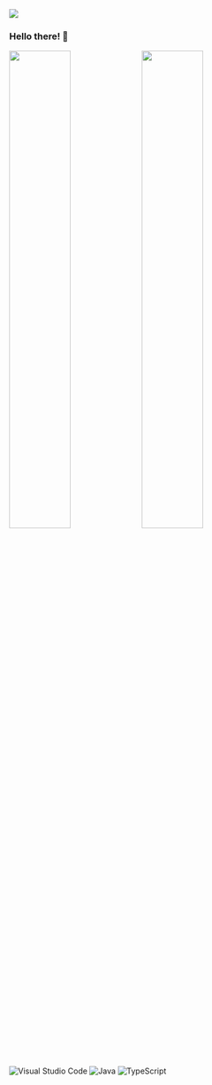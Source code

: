 <img src="https://github.com/aregulardev/aregulardev/blob/main/banner.jpeg?raw=true">

### Hello there! 👋

<img align=left width="47%" src="https://github-readme-stats.vercel.app/api?username=aregulardev&theme=nightowl">
<img align=left width="47%" src="https://github-readme-stats.vercel.app/api/top-langs/?username=aregulardev&layout=compact&theme=nightowl">
  
  ![Visual Studio Code](https://img.shields.io/badge/Visual%20Studio%20Code-0078d7.svg?style=for-the-badge&logo=visual-studio-code&logoColor=white)
  ![Java](https://img.shields.io/badge/java-%23ED8B00.svg?style=for-the-badge&logo=java&logoColor=white)
  ![TypeScript](https://img.shields.io/badge/typescript-%23007ACC.svg?style=for-the-badge&logo=typescript&logoColor=white)
